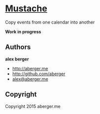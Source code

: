 [Mustache](http://aberger.me)
======================================

Copy events from one calendar into another

**Work in progress**


Authors
-------

**alex berger**

+ http://aberger.me
+ http://github.com/aberger
+ alex@aberger.me



Copyright
-------

Copyright 2015 aberger.me